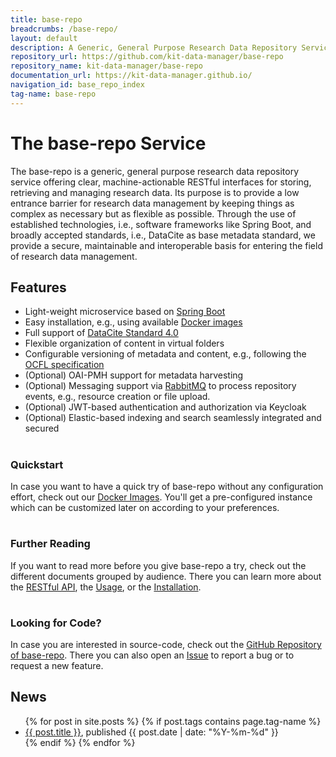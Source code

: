 ```yaml
---
title: base-repo
breadcrumbs: /base-repo/
layout: default
description: A Generic, General Purpose Research Data Repository Service.
repository_url: https://github.com/kit-data-manager/base-repo
repository_name: kit-data-manager/base-repo
documentation_url: https://kit-data-manager.github.io/
navigation_id: base_repo_index
tag-name: base-repo
---
```


# The base-repo Service

The base-repo is a generic, general purpose research data repository service offering clear, machine-actionable RESTful interfaces for storing, retrieving and managing research data. Its purpose is to provide a low entrance barrier for research data management by keeping things as complex as necessary but as flexible as possible. Through the use of established technologies, i.e., software frameworks like Spring Boot, and broadly accepted standards, i.e., DataCite as base metadata standard, we provide a secure, maintainable and interoperable basis for entering the field of research data management.

## Features

* Light-weight microservice based on [Spring Boot](https://spring.io/projects/spring-boot)
* Easy installation, e.g., using available [Docker images](https://hub.docker.com/repository/docker/kitdm/base-repo)
* Full support of [DataCite Standard 4.0](https://schema.datacite.org/meta/kernel-4.0/)
* Flexible organization of content in virtual folders
* Configurable versioning of metadata and content, e.g., following the [OCFL specification](https://ocfl.io/)
* (Optional) OAI-PMH support for metadata harvesting
* (Optional) Messaging support via [RabbitMQ](https://www.rabbitmq.com/) to process repository events, e.g., resource creation or file upload.
* (Optional) JWT-based authentication and authorization via Keycloak
* (Optional) Elastic-based indexing and search seamlessly integrated and secured

<div class="flex flex-wrap -m-3 inset-5px">
        <div class="w-full sm:w-1/2 md:w-1/3 flex-col p-3">
            <h1 class="text-center"><i class="fa-brands fa-docker" aria-hidden="true"></i></h1>
            <h3 class="text-center">Quickstart</h3>
            <p>In case you want to have a quick try of base-repo without any configuration effort, check out our <a href="https://hub.docker.com/r/kitdm/base-repo/">Docker Images</a>.
                You'll get a pre-configured instance which can be customized later on according to your preferences.
            </p>
        </div>
        <div class="w-full sm:w-1/2 md:w-1/3 flex-col p-3">
            <h1 class="text-center"><i class="fa-solid fa-circle-question" aria-hidden="true"></i></h1>
            <h3 class="text-center">Further Reading</h3>
            <p>If you want to read more before you give base-repo a try, check out the different documents grouped by audience. There you can learn more about the
            <a href="/webpage/base-repo/documentation/api-docs.html">RESTful API</a>, the <a href="/webpage/base-repo/documentation/index.html">Usage</a>, or the <a href="/webpage/base-repo/documentation/installation.html">Installation</a>.
            </p>
        </div>
        <div class="w-full sm:w-1/2 md:w-1/3 flex-col p-3">
            <h1 class="text-center"><i class="fa fa-code-fork" aria-hidden="true"></i></h1>
            <h3 class="text-center">Looking for Code?</h3>
            <p>In case you are interested in source-code, check out the <a href="https://github.com/kit-data-manager/base-repo">GitHub Repository of base-repo</a>. There
            you can also open an <a href="https://github.com/kit-data-manager/base-repo/issues">Issue</a> to report a bug or to request a new feature.</p>
        </div>
</div>



## News

<ul>
  {% for post in site.posts %}
    {% if post.tags contains page.tag-name %}
      <li><a href="/webpage/{{ post.url }}">{{ post.title }}</a>, published {{ post.date | date: "%Y-%m-%d" }}</li>
    {% endif %}
  {% endfor %}
</ul>


